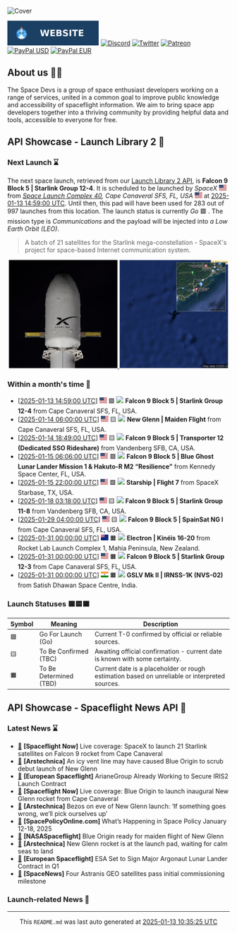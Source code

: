![Cover](https://raw.githubusercontent.com/TheSpaceDevs/Tutorials/main/assets/tsd_cover.png)


[![Website](https://raw.githubusercontent.com/TheSpaceDevs/Tutorials/e36b2c250ce7fcd4a801c1ed6cb1f9f9d031696b/assets/badge_tsd_website.svg)](https://thespacedevs.com/)
[![Discord](https://img.shields.io/badge/Discord-%237289DA.svg?style=for-the-badge&logo=discord&logoColor=white)](https://discord.gg/p7ntkNA)
[![Twitter](https://img.shields.io/badge/Twitter-%231DA1F2.svg?style=for-the-badge&logo=Twitter&logoColor=white)](https://twitter.com/TheSpaceDevs)
[![Patreon](https://img.shields.io/badge/Patreon-F96854?style=for-the-badge&logo=patreon&logoColor=white)](https://www.patreon.com/TheSpaceDevs)
[![PayPal USD](https://img.shields.io/badge/PayPal-00457C?style=for-the-badge&logo=paypal&logoColor=white&label=USD)](https://www.paypal.com/donate/?hosted_button_id=UCPX4EL6E9JFA)
[![PayPal EUR](https://img.shields.io/badge/PayPal-00457C?style=for-the-badge&logo=paypal&logoColor=white&label=EUR)](https://www.paypal.com/donate/?hosted_button_id=5S7MGGWJJBHL6)

## About us 🧑‍🚀
The Space Devs is a group of space enthusiast developers working on a range of
services, united in a common goal to improve public knowledge and accessibility
of spaceflight information. We aim to bring space app developers together into a
thriving community by providing helpful data and tools, accessible to everyone
for free.

## API Showcase - Launch Library 2 🚀

### Next Launch ⌛
The next space launch, retrieved from our
<a href="https://thespacedevs.com/llapi">Launch Library 2 API</a>, is
**Falcon 9 Block 5 | Starlink Group 12-4**. It is scheduled to be launched by *SpaceX*
<img width="17" src="https://raw.githubusercontent.com/lipis/flag-icons/main/flags/4x3/us.svg" />
from *<a href="https://en.wikipedia.org/wiki/Cape_Canaveral_Air_Force_Station_Space_Launch_Complex_40">Space Launch Complex 40</a>, Cape Canaveral SFS, FL, USA*
<img width="17" src="https://raw.githubusercontent.com/lipis/flag-icons/main/flags/4x3/us.svg" />
at <a href="https://www.timeanddate.com/worldclock/fixedtime.html?iso=20250113T145900">2025-01-13 14:59:00 UTC</a>.  Until
then, this pad will have been used for 283
out of 997 launches from this location. The launch status is currently
*Go* 🟩 . The mission type is
*Communications* and the payload will be injected
into *a Low Earth Orbit
(LEO)*.
<br>
<blockquote>
  A batch of 21 satellites for the Starlink mega-constellation - SpaceX's project for space-based Internet communication system.
</blockquote>

<p float="left" align="center">
  <a href="https://en.wikipedia.org/wiki/Falcon_9" >
    <img alt="launch-image" width="49%" src="profile/cache/launch_image.png" />
  </a>
  <a href="https://www.google.com/maps?q=28.56194122,-80.57735736" >
    <img alt="pad-location" width="49%" src="profile/cache/new_pad_image.png"  />
  </a>
</p>

### Within a month's time 📅
- \[<a href="https://www.timeanddate.com/worldclock/fixedtime.html?iso=20250113T145900">2025-01-13 14:59:00 UTC</a>\]  <img width="17" src="https://raw.githubusercontent.com/lipis/flag-icons/main/flags/4x3/us.svg" /> 🟩  <a href="https://www.google.com/calendar/render?action=TEMPLATE&text=Falcon 9 Block 5 | Starlink Group 12-4&location=Cape Canaveral SFS, FL, USA&dates=20250113T145900Z%2F20250113T184500Z"><img border="0" width="15" src="https://upload.wikimedia.org/wikipedia/commons/a/a5/Google_Calendar_icon_%282020%29.svg"></a> **Falcon 9 Block 5 | Starlink Group 12-4** from Cape Canaveral SFS, FL, USA.
- \[<a href="https://www.timeanddate.com/worldclock/fixedtime.html?iso=20250114T060000">2025-01-14 06:00:00 UTC</a>\]  <img width="17" src="https://raw.githubusercontent.com/lipis/flag-icons/main/flags/4x3/us.svg" /> 🟨  <a href="https://www.google.com/calendar/render?action=TEMPLATE&text=New Glenn | Maiden Flight&location=Cape Canaveral SFS, FL, USA&dates=20250114T060000Z%2F20250114T090000Z"><img border="0" width="15" src="https://upload.wikimedia.org/wikipedia/commons/a/a5/Google_Calendar_icon_%282020%29.svg"></a> **New Glenn | Maiden Flight** from Cape Canaveral SFS, FL, USA.
- \[<a href="https://www.timeanddate.com/worldclock/fixedtime.html?iso=20250114T184900">2025-01-14 18:49:00 UTC</a>\]  <img width="17" src="https://raw.githubusercontent.com/lipis/flag-icons/main/flags/4x3/us.svg" /> 🟨  <a href="https://www.google.com/calendar/render?action=TEMPLATE&text=Falcon 9 Block 5 | Transporter 12 (Dedicated SSO Rideshare)&location=Vandenberg SFB, CA, USA&dates=20250114T184900Z%2F20250114T194600Z"><img border="0" width="15" src="https://upload.wikimedia.org/wikipedia/commons/a/a5/Google_Calendar_icon_%282020%29.svg"></a> **Falcon 9 Block 5 | Transporter 12 (Dedicated SSO Rideshare)** from Vandenberg SFB, CA, USA.
- \[<a href="https://www.timeanddate.com/worldclock/fixedtime.html?iso=20250115T060600">2025-01-15 06:06:00 UTC</a>\]  <img width="17" src="https://raw.githubusercontent.com/lipis/flag-icons/main/flags/4x3/us.svg" /> 🟩  <a href="https://www.google.com/calendar/render?action=TEMPLATE&text=Falcon 9 Block 5 | Blue Ghost Lunar Lander Mission 1 &amp; Hakuto-R M2 “Resilience”&location=Kennedy Space Center, FL, USA&dates=20250115T060600Z%2F20250115T064500Z"><img border="0" width="15" src="https://upload.wikimedia.org/wikipedia/commons/a/a5/Google_Calendar_icon_%282020%29.svg"></a> **Falcon 9 Block 5 | Blue Ghost Lunar Lander Mission 1 & Hakuto-R M2 “Resilience”** from Kennedy Space Center, FL, USA.
- \[<a href="https://www.timeanddate.com/worldclock/fixedtime.html?iso=20250115T220000">2025-01-15 22:00:00 UTC</a>\]  <img width="17" src="https://raw.githubusercontent.com/lipis/flag-icons/main/flags/4x3/us.svg" /> 🟩  <a href="https://www.google.com/calendar/render?action=TEMPLATE&text=Starship | Flight 7&location=SpaceX Starbase, TX, USA&dates=20250115T220000Z%2F20250115T233800Z"><img border="0" width="15" src="https://upload.wikimedia.org/wikipedia/commons/a/a5/Google_Calendar_icon_%282020%29.svg"></a> **Starship | Flight 7** from SpaceX Starbase, TX, USA.
- \[<a href="https://www.timeanddate.com/worldclock/fixedtime.html?iso=20250118T031800">2025-01-18 03:18:00 UTC</a>\]  <img width="17" src="https://raw.githubusercontent.com/lipis/flag-icons/main/flags/4x3/us.svg" /> 🟨  <a href="https://www.google.com/calendar/render?action=TEMPLATE&text=Falcon 9 Block 5 | Starlink Group 11-8&location=Vandenberg SFB, CA, USA&dates=20250118T031800Z%2F20250118T074900Z"><img border="0" width="15" src="https://upload.wikimedia.org/wikipedia/commons/a/a5/Google_Calendar_icon_%282020%29.svg"></a> **Falcon 9 Block 5 | Starlink Group 11-8** from Vandenberg SFB, CA, USA.
- \[<a href="https://www.timeanddate.com/worldclock/fixedtime.html?iso=20250129T040000">2025-01-29 04:00:00 UTC</a>\]  <img width="17" src="https://raw.githubusercontent.com/lipis/flag-icons/main/flags/4x3/us.svg" /> 🟨  <a href="https://www.google.com/calendar/render?action=TEMPLATE&text=Falcon 9 Block 5 | SpainSat NG I&location=Cape Canaveral SFS, FL, USA&dates=20250129T040000Z%2F20250129T060000Z"><img border="0" width="15" src="https://upload.wikimedia.org/wikipedia/commons/a/a5/Google_Calendar_icon_%282020%29.svg"></a> **Falcon 9 Block 5 | SpainSat NG I** from Cape Canaveral SFS, FL, USA.
- \[<a href="https://www.timeanddate.com/worldclock/fixedtime.html?iso=20250131T000000">2025-01-31 00:00:00 UTC</a>\]  <img width="17" src="https://raw.githubusercontent.com/lipis/flag-icons/main/flags/4x3/nz.svg" /> 🟧  <a href="https://www.google.com/calendar/render?action=TEMPLATE&text=Electron | Kinéis 16-20&location=Rocket Lab Launch Complex 1, Mahia Peninsula, New Zealand&dates=20250131T000000Z%2F20250131T000000Z"><img border="0" width="15" src="https://upload.wikimedia.org/wikipedia/commons/a/a5/Google_Calendar_icon_%282020%29.svg"></a> **Electron | Kinéis 16-20** from Rocket Lab Launch Complex 1, Mahia Peninsula, New Zealand.
- \[<a href="https://www.timeanddate.com/worldclock/fixedtime.html?iso=20250131T000000">2025-01-31 00:00:00 UTC</a>\]  <img width="17" src="https://raw.githubusercontent.com/lipis/flag-icons/main/flags/4x3/us.svg" /> 🟧  <a href="https://www.google.com/calendar/render?action=TEMPLATE&text=Falcon 9 Block 5 | Starlink Group 12-3&location=Cape Canaveral SFS, FL, USA&dates=20250131T000000Z%2F20250131T000000Z"><img border="0" width="15" src="https://upload.wikimedia.org/wikipedia/commons/a/a5/Google_Calendar_icon_%282020%29.svg"></a> **Falcon 9 Block 5 | Starlink Group 12-3** from Cape Canaveral SFS, FL, USA.
- \[<a href="https://www.timeanddate.com/worldclock/fixedtime.html?iso=20250131T000000">2025-01-31 00:00:00 UTC</a>\]  <img width="17" src="https://raw.githubusercontent.com/lipis/flag-icons/main/flags/4x3/in.svg" /> 🟧  <a href="https://www.google.com/calendar/render?action=TEMPLATE&text=GSLV Mk II | IRNSS-1K (NVS-02)&location=Satish Dhawan Space Centre, India&dates=20250131T000000Z%2F20250131T000000Z"><img border="0" width="15" src="https://upload.wikimedia.org/wikipedia/commons/a/a5/Google_Calendar_icon_%282020%29.svg"></a> **GSLV Mk II | IRNSS-1K (NVS-02)** from Satish Dhawan Space Centre, India.


### Launch Statuses 🟩🟨🟧
<p align="center">
    <table class="tg">
    <thead>
      <tr>
        <th class="tg-0pky">Symbol</th>
        <th class="tg-0pky">Meaning</th>
        <th class="tg-0pky">Description</th>
      </tr>
    </thead>
    <tbody>
      <tr>
        <td class="tg-0pky">🟩</td>
        <td class="tg-0pky">Go For Launch (Go)</td>
        <td class="tg-0pky">Current T-0 confirmed by official or reliable sources.</td>
      </tr>
      <tr>
        <td class="tg-0pky">🟨</td>
        <td class="tg-0pky">To Be Confirmed (TBC)</td>
        <td class="tg-0pky">Awaiting official confirmation - current date is known with some certainty.</td>
      </tr>
      <tr>
        <td class="tg-0pky">🟧</td>
        <td class="tg-0pky">To Be Determined (TBD)</td>
        <td class="tg-0pky">Current date is a placeholder or rough estimation based on unreliable or interpreted sources.</td>
      </tr>
    </tbody>
    </table>
</p>

## API Showcase - Spaceflight News API 📰

### Latest News ⌛
- <a href="https://spaceflightnow.com/2025/01/13/live-coverage-spacex-to-launch-21-starlink-satellites-on-falcon-9-rocket-from-cape-canaveral-6/" >🔗</a> **[Spaceflight Now]** Live coverage: SpaceX to launch 21 Starlink satellites on Falcon 9 rocket from Cape Canaveral
- <a href="https://arstechnica.com/space/2025/01/an-icy-vent-line-may-have-caused-blue-origin-to-scrub-debut-launch-of-new-glenn/" >🔗</a> **[Arstechnica]** An icy vent line may have caused Blue Origin to scrub debut launch of New Glenn
- <a href="https://europeanspaceflight.com/arianegroup-already-working-to-secure-iris2-launch-contract/" >🔗</a> **[European Spaceflight]** ArianeGroup Already Working to Secure IRIS2 Launch Contract
- <a href="https://spaceflightnow.com/2025/01/13/live-coverage-blue-origin-to-launch-inaugural-new-glenn-rocket-from-cape-canaveral/" >🔗</a> **[Spaceflight Now]** Live coverage: Blue Origin to launch inaugural New Glenn rocket from Cape Canaveral
- <a href="https://arstechnica.com/uncategorized/2025/01/bezos-on-eve-of-new-glenn-launch-if-something-goes-wrong-well-pick-ourselves-up/" >🔗</a> **[Arstechnica]** Bezos on eve of New Glenn launch: ‘If something goes wrong, we’ll pick ourselves up’
- <a href="https://spacepolicyonline.com/news/whats-happening-in-space-policy-january-12-18-2025/" >🔗</a> **[SpacePolicyOnline.com]** What’s Happening in Space Policy January 12-18, 2025
- <a href="https://www.nasaspaceflight.com/2025/01/new-glenn-launch/" >🔗</a> **[NASASpaceflight]** Blue Origin ready for maiden flight of New Glenn
- <a href="https://arstechnica.com/space/2025/01/new-glenn-rocket-is-at-the-launch-pad-waiting-for-calm-seas-to-land/" >🔗</a> **[Arstechnica]** New Glenn rocket is at the launch pad, waiting for calm seas to land
- <a href="https://europeanspaceflight.com/esa-set-to-sign-major-argonaut-lunar-lander-contract-in-q1/" >🔗</a> **[European Spaceflight]** ESA Set to Sign Major Argonaut Lunar Lander Contract in Q1
- <a href="https://spacenews.com/four-astranis-geo-satellites-pass-initial-commissioning-milestone/" >🔗</a> **[SpaceNews]** Four Astranis GEO satellites pass initial commissioning milestone


### Launch-related News 🚀



<hr>
  <div align="center">
  This <code>README.md</code> was last auto generated at <a href="https://www.timeanddate.com/worldclock/fixedtime.html?iso=20250113T103525">2025-01-13 10:35:25 UTC</a>
  <br>
  <!-- <a href="https://medium.com/@g.h.garrett" target="_blank">Learn to add space launches to your profile here!</a> -->
</div>